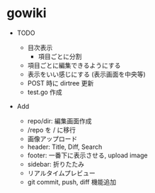 # gowiki

* TODO
  * 目次表示
    * 項目ごとに分割
  * 項目ごとに編集できるようにする
  * 表示をいい感じにする (表示画面を中央等)
  * POST 時に dirtree 更新
  * test.go 作成

* Add
  * repo/dir: 編集画面作成
  * /repo を / に移行
  * 画像アップロード
  * header: Title, Diff, Search
  * footer: 一番下に表示させる, upload image
  * sidebar: 折りたたみ
  * リアルタイムプレビュー
  * git commit, push, diff 機能追加
